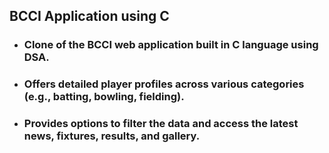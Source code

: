 ## BCCI Application using C
- ### Clone of the BCCI web application built in C language using DSA.
- ### Offers detailed player profiles across various categories (e.g., batting, bowling, fielding).
- ### Provides options to filter the data and access the latest news, fixtures, results, and gallery.
